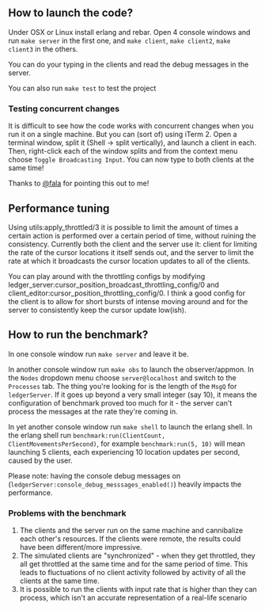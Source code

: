 ## How to launch the code?
Under OSX or Linux install erlang and rebar. Open 4 console windows and run `make server` in the first one, and `make client`, `make client2`, `make client3` in the others.

You can do your typing in the clients and read the debug messages in the server.

You can also run `make test` to test the project

### Testing concurrent changes
It is difficult to see how the code works with concurrent changes when you run it on a single machine. But you can (sort of) using iTerm 2. Open a terminal window, split it (Shell -> split vertically), and launch a client in each. Then, right-click each of the window splits and from the context menu choose `Toggle Broadcasting Input`. You can now type to both clients at the same time!

Thanks to [@fala](https://github.com/fala) for pointing this out to me!

## Performance tuning
Using utils:apply_throttled/3 it is possible to limit the amount of times a certain action is performed over a certain period of time, without ruining the consistency. Currently both the client and the server use it: client for limiting the rate of the cursor locations it itself sends out, and the server to limit the rate at which it broadcasts the cursor location updates to all of the clients. 

You can play around with the throttling configs by modifying ledger_server:cursor_position_broadcast_throttling_config/0 and client_editor:cursor_position_throttling_config/0. I think a good config for the client is to allow for short bursts of intense moving around and for the server to consistently keep the cursor update low(ish).

## How to run the benchmark?
In one console window run `make server` and leave it be.

In another console window run `make obs` to launch the observer/appmon. In the `Nodes` dropdown menu choose `server@localhost` and switch to the `Processes` tab. The thing you're looking for is the length of the `MsgQ` for `ledgerServer`. If it goes up beyond a very small integer (say 10), it means the configuration of benchmark proved too much for it - the server can't process the messages at the rate they're coming in.

In yet another console window run `make shell` to launch the erlang shell. In the erlang shell run `benchmark:run(ClientCount, ClientMovementsPerSecond)`, for example `benchmark:run(5, 10)` will mean launching 5 clients, each experiencing 10 location updates per second, caused by the user.

Please note: having the console debug messages on (`ledgerServer:console_debug_messsages_enabled()`) heavily impacts the performance.

### Problems with the benchmark
1. The clients and the server run on the same machine and cannibalize each other's resources. If the clients were remote, the results could have been different/more impressive.
1. The simulated clients are "synchronized" - when they get throttled, they all get throttled at the same time and for the same period of time. This leads to fluctuations of no client activity followed by activity of all the clients at the same time.
1. It is possible to run the clients with input rate that is higher than they can process, which isn't an accurate representation of a real-life scenario
